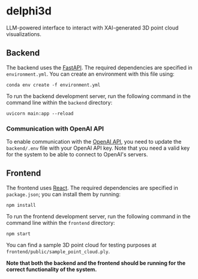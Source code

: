 # delphi3d
 LLM-powered interface to interact with XAI-generated 3D point cloud visualizations.

## Backend
The backend uses the [FastAPI](https://fastapi.tiangolo.com/). The required dependencies are specified in `environment.yml`. You can create an environment with this file using:
```
conda env create -f environment.yml
```

To run the backend development server, run the following command in the command line within the `backend` directory:
```
uvicorn main:app --reload
```

### Communication with OpenAI API
To enable communication with the [OpenAI API](https://platform.openai.com/docs/overview), you need to update the `backend/.env` file with your OpenAI API key. Note that you need a valid key for the system to be able to connect to OpenAI's servers.

## Frontend
The frontend uses [React](https://react.dev/). The required dependencies are specified in `package.json`; you can install them by running:
```
npm install
```

To run the frontend development server, run the following command in the command line within the `frontend` directory:
```
npm start
```

You can find a sample 3D point cloud for testing purposes at `frontend/public/sample_point_cloud.ply`.

**Note that both the backend and the frontend should be running for the correct functionality of the system.**
